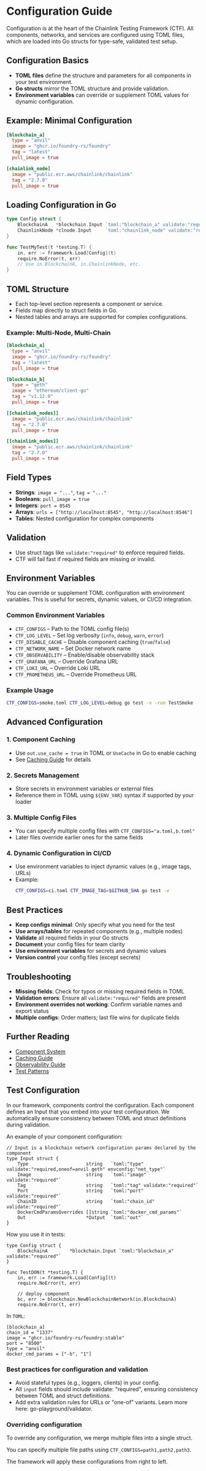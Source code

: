 # Configuration Guide

Configuration is at the heart of the Chainlink Testing Framework (CTF). All components, networks, and services are configured using TOML files, which are loaded into Go structs for type-safe, validated test setup.

## Configuration Basics

- **TOML files** define the structure and parameters for all components in your test environment.
- **Go structs** mirror the TOML structure and provide validation.
- **Environment variables** can override or supplement TOML values for dynamic configuration.

## Example: Minimal Configuration

```toml
[blockchain_a]
  type = "anvil"
  image = "ghcr.io/foundry-rs/foundry"
  tag = "latest"
  pull_image = true

[chainlink_node]
  image = "public.ecr.aws/chainlink/chainlink"
  tag = "2.7.0"
  pull_image = true
```

## Loading Configuration in Go

```go
type Config struct {
    BlockchainA   *blockchain.Input `toml:"blockchain_a" validate:"required"`
    ChainlinkNode *clnode.Input     `toml:"chainlink_node" validate:"required"`
}

func TestMyTest(t *testing.T) {
    in, err := framework.Load[Config](t)
    require.NoError(t, err)
    // Use in.BlockchainA, in.ChainlinkNode, etc.
}
```

## TOML Structure

- Each top-level section represents a component or service.
- Fields map directly to struct fields in Go.
- Nested tables and arrays are supported for complex configurations.

### Example: Multi-Node, Multi-Chain

```toml
[blockchain_a]
  type = "anvil"
  image = "ghcr.io/foundry-rs/foundry"
  tag = "latest"
  pull_image = true

[blockchain_b]
  type = "geth"
  image = "ethereum/client-go"
  tag = "v1.12.0"
  pull_image = true

[[chainlink_nodes]]
  image = "public.ecr.aws/chainlink/chainlink"
  tag = "2.7.0"
  pull_image = true

[[chainlink_nodes]]
  image = "public.ecr.aws/chainlink/chainlink"
  tag = "2.7.0"
  pull_image = true
```

## Field Types

- **Strings**: `image = "..."`, `tag = "..."`
- **Booleans**: `pull_image = true`
- **Integers**: `port = 8545`
- **Arrays**: `urls = ["http://localhost:8545", "http://localhost:8546"]`
- **Tables**: Nested configuration for complex components

## Validation

- Use struct tags like `validate:"required"` to enforce required fields.
- CTF will fail fast if required fields are missing or invalid.

## Environment Variables

You can override or supplement TOML configuration with environment variables. This is useful for secrets, dynamic values, or CI/CD integration.

### Common Environment Variables

- `CTF_CONFIGS` – Path to the TOML config file(s)
- `CTF_LOG_LEVEL` – Set log verbosity (`info`, `debug`, `warn`, `error`)
- `CTF_DISABLE_CACHE` – Disable component caching (`true`/`false`)
- `CTF_NETWORK_NAME` – Set Docker network name
- `CTF_OBSERVABILITY` – Enable/disable observability stack
- `CTF_GRAFANA_URL` – Override Grafana URL
- `CTF_LOKI_URL` – Override Loki URL
- `CTF_PROMETHEUS_URL` – Override Prometheus URL

### Example Usage

```bash
CTF_CONFIGS=smoke.toml CTF_LOG_LEVEL=debug go test -v -run TestSmoke
```

## Advanced Configuration

### 1. **Component Caching**
- Use `out.use_cache = true` in TOML or `UseCache` in Go to enable caching
- See [Caching Guide](Caching) for details

### 2. **Secrets Management**
- Store secrets in environment variables or external files
- Reference them in TOML using `${ENV_VAR}` syntax if supported by your loader

### 3. **Multiple Config Files**
- You can specify multiple config files with `CTF_CONFIGS="a.toml,b.toml"`
- Later files override earlier ones for the same fields

### 4. **Dynamic Configuration in CI/CD**
- Use environment variables to inject dynamic values (e.g., image tags, URLs)
- Example:
  ```bash
  CTF_CONFIGS=ci.toml CTF_IMAGE_TAG=$GITHUB_SHA go test -v
  ```

## Best Practices

- **Keep configs minimal**: Only specify what you need for the test
- **Use arrays/tables** for repeated components (e.g., multiple nodes)
- **Validate** all required fields in your Go structs
- **Document** your config files for team clarity
- **Use environment variables** for secrets and dynamic values
- **Version control** your config files (except secrets)

## Troubleshooting

- **Missing fields**: Check for typos or missing required fields in TOML
- **Validation errors**: Ensure all `validate:"required"` fields are present
- **Environment overrides not working**: Confirm variable names and export status
- **Multiple configs**: Order matters; last file wins for duplicate fields

## Further Reading
- [Component System](Components)
- [Caching Guide](Caching)
- [Observability Guide](Observability)
- [Test Patterns](Test-Patterns)

## Test Configuration

In our framework, components control the configuration. Each component defines an Input that you embed into your test configuration. We automatically ensure consistency between TOML and struct definitions during validation.

An example of your component configuration:
```
// Input is a blockchain network configuration params declared by the component
type Input struct {
	Type                     string   `toml:"type" validate:"required,oneof=anvil geth" envconfig:"net_type"`
	Image                    string   `toml:"image" validate:"required"`
	Tag                      string   `toml:"tag" validate:"required"`
	Port                     string   `toml:"port" validate:"required"`
	ChainID                  string   `toml:"chain_id" validate:"required"`
	DockerCmdParamsOverrides []string `toml:"docker_cmd_params"`
	Out                      *Output  `toml:"out"`
}
```

How you use it in tests:
```
type Config struct {
	BlockchainA        *blockchain.Input `toml:"blockchain_a" validate:"required"`
}

func TestDON(t *testing.T) {
	in, err := framework.Load[Config](t)
	require.NoError(t, err)

	// deploy component
	bc, err := blockchain.NewBlockchainNetwork(in.BlockchainA)
	require.NoError(t, err)
```

In `TOML`:
```
[blockchain_a]
chain_id = "1337"
image = "ghcr.io/foundry-rs/foundry:stable"
port = "8500"
type = "anvil"
docker_cmd_params = ["-b", "1"]
```

### Best practices for configuration and validation
- Avoid stateful types (e.g., loggers, clients) in your config.
- All `input` fields should include validate: "required", ensuring consistency between TOML and struct definitions.
- Add extra validation rules for URLs or "one-of" variants. Learn more here: go-playground/validator.

### Overriding configuration
To override any configuration, we merge multiple files into a single struct.

You can specify multiple file paths using `CTF_CONFIGS=path1,path2,path3`.

The framework will apply these configurations from right to left.